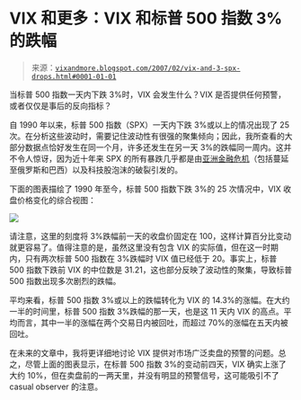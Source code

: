 <!--yml

分类：未分类

日期：2024-05-18 16:01:05

-->

# VIX 和更多：VIX 和标普 500 指数 3%的跌幅

> 来源：[`vixandmore.blogspot.com/2007/02/vix-and-3-spx-drops.html#0001-01-01`](http://vixandmore.blogspot.com/2007/02/vix-and-3-spx-drops.html#0001-01-01)

当标普 500 指数一天内下跌 3%时，VIX 会发生什么？VIX 是否提供任何预警，或者仅仅是事后的反向指标？

自 1990 年以来，标普 500 指数（SPX）一天内下跌 3%或以上的情况出现了 25 次。在分析这些波动时，需要记住波动性有很强的聚集倾向；因此，我所查看的大部分数据点恰好发生在同一个月，许多还发生在另一天 3%的跌幅同一周内。这并不令人惊讶，因为近十年来 SPX 的所有暴跌几乎都是由[亚洲金融危机](http://www.pbs.org/wgbh/pages/frontline/shows/crash/etc/cron.html)（包括蔓延至俄罗斯和巴西）以及科技股泡沫的破裂引发的。

下面的图表描绘了 1990 年至今，标普 500 指数下跌 3%的 25 次情况中，VIX 收盘价格变化的综合视图：

![](http://i104.photobucket.com/albums/m163/bl82/VIXwithSPX-3pct.gif)

请注意，这里的刻度将 3%跌幅前一天的收盘价固定在 100，这样计算百分比变动就更容易了。值得注意的是，虽然这里没有包含 VIX 的实际值，但在这一时期内，只有两次标普 500 指数在 3%跌幅时 VIX 值已经低于 20。事实上，标普 500 指数下跌前 VIX 的中位数是 31.21，这也部分反映了波动性的聚集，导致标普 500 指数出现多次剧烈的跌幅。

平均来看，标普 500 指数 3%或以上的跌幅转化为 VIX 的 14.3%的涨幅。在大约一半的时间里，标普 500 指数 3%跌幅的那一天，也是这 11 天内 VIX 的高点。平均而言，其中一半的涨幅在两个交易日内被回吐，而超过 70%的涨幅在五天内被回吐。

在未来的文章中，我将更详细地讨论 VIX 提供对市场广泛卖盘的预警的问题。总之，尽管上面的图表显示，在标普 500 指数 3%的变动前四天，VIX 确实上涨了大约 10%，但在卖盘前的一两天里，并没有明显的预警信号，这可能吸引不了 casual observer 的注意。
